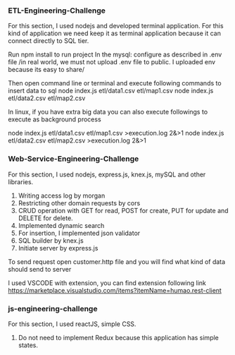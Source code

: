 ### ETL-Engineering-Challenge

For this section, I used nodejs and developed terminal application. For this kind of application we need keep it as terminal application because it can connect directly to SQL tier.

Run npm install to run project
In the mysql: configure as described in .env file /in real world, we must not upload .env file to public. I uploaded env because its easy to share/

Then open command line or terminal and execute following commands to insert data to sql
node index.js etl/data1.csv etl/map1.csv
node index.js etl/data2.csv etl/map2.csv

In linux, if you have extra big data you can also execute followings to execute as background process

node index.js etl/data1.csv etl/map1.csv >execution.log 2&>1
node index.js etl/data2.csv etl/map2.csv >execution.log 2&>1

### Web-Service-Engineering-Challenge

For this section, I used nodejs, express.js, knex.js, mySQL and other libraries.

1. Writing access log by morgan
2. Restricting other domain requests by cors
3. CRUD operation with GET for read, POST for create, PUT for update and DELETE for delete.
4. Implemented dynamic search
5. For insertion, I implemented json validator
6. SQL builder by knex.js
7. Initiate server by express.js

To send request open customer.http file and you will find what kind of data should send to server

I used VSCODE with extension, you can find extension following link
https://marketplace.visualstudio.com/items?itemName=humao.rest-client

### js-engineering-challenge

For this section, I used reactJS, simple CSS.

1. Do not need to implement Redux because this application has simple states.
